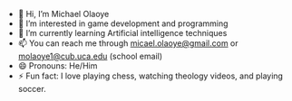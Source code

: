 - 👋 Hi, I’m Michael Olaoye
- 👀 I’m interested in game development and programming
- 🌱 I’m currently learning Artificial intelligence techniques
- 📫 You can reach me through micael.olaoye@gmail.com or molaoye1@cub.uca.edu (school email)
- 😄 Pronouns: He/Him
- ⚡ Fun fact: I love playing chess, watching theology videos, and playing soccer.

